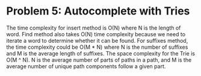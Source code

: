 # Problem 5: Autocomplete with Tries
The time complexity for insert method is O(N) where N is the length of word.
Find method also takes O(N) time complexity because we need to iterate a word to determine whether it can be found.
For suffixes method, the time complexity could be O(M * N) where N is the number of suffixes and
M is the average length of suffixes.
The space complexity for the Trie is O(M ^ N). N is the average number of parts of paths in a path, and M is the average  number of unique path components follow a given part.
